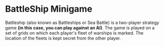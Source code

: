 # BattleShip Minigame
Battleship (also known as Battleships or Sea Battle) is a two-player strategy game **(in this case, you can play against an AI)**. The game is played on a set of grids on which each player's fleet of warships is marked. The location of the fleets is kept secret from the other player.
